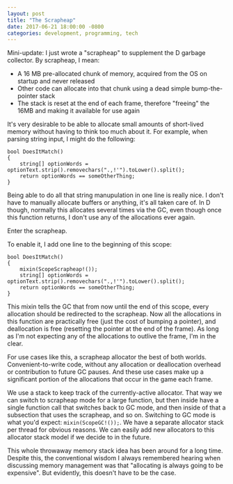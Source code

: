 ```yaml
---
layout: post
title: "The Scrapheap"
date: 2017-06-21 18:00:00 -0800
categories: development, programming, tech
---
```


Mini-update: I just wrote a "scrapheap" to supplement the D garbage collector. By scrapheap, I mean:

- A 16 MB pre-allocated chunk of memory, acquired from the OS on startup and never released
- Other code can allocate into that chunk using a dead simple bump-the-pointer stack
- The stack is reset at the end of each frame, therefore "freeing" the 16MB and making it available for use again

It's very desirable to be able to allocate small amounts of short-lived memory without having to think too much about it. For example, when parsing string input, I might do the following:

```
bool DoesItMatch()
{
    string[] optionWords = optionText.strip().removechars(".,!'").toLower().split();
    return optionWords == someOtherThing;
}
```

Being able to do all that string manupulation in one line is really nice. I don't have to manually allocate buffers or anything, it's all taken care of. In D though, normally this allocates several times via the GC, even though once this function returns, I don't use any of the allocations ever again.

Enter the scrapheap.

To enable it, I add one line to the beginning of this scope:

```
bool DoesItMatch()
{
    mixin(ScopeScrapheap!());
    string[] optionWords = optionText.strip().removechars(".,!'").toLower().split();
    return optionWords == someOtherThing;
}
```

This mixin tells the GC that from now until the end of this scope, every allocation should be redirected to the scrapheap. Now all the allocations in this function are practically free (just the cost of bumping a pointer), and deallocation is free (resetting the pointer at the end of the frame). As long as I'm not expecting any of the allocations to outlive the frame, I'm in the clear.

For use cases like this, a scrapheap allocator the best of both worlds. Convenient-to-write code, without any allocation or deallocation overhead or contribution to future GC pauses. And these use cases make up a significant portion of the allocations that occur in the game each frame.

We use a stack to keep track of the currently-active allocator. That way we can switch to scrapheap mode for a large function, but then inside have a single function call that switches back to GC mode, and then inside of that a subsection that uses the scrapheap, and so on. Switching to GC mode is what you'd expect: `mixin(ScopeGC!());`. We have a separate allocator stack per thread for obvious reasons. We can easily add new allocators to this allocator stack model if we decide to in the future.

This whole throwaway memory stack idea has been around for a long time. Despite this, the conventional wisdom I always remembered hearing when discussing memory management was that "allocating is always going to be expensive". But evidently, this doesn't have to be the case.
